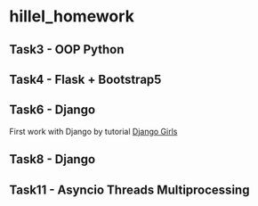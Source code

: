 # hillel_homework

## Task3 - OOP Python

## Task4 - Flask + Bootstrap5

## Task6 - Django

First work with Django by tutorial [Django Girls](https://tutorial.djangogirls.org/)

## Task8 - Django

## Task11 - Asyncio Threads Multiprocessing